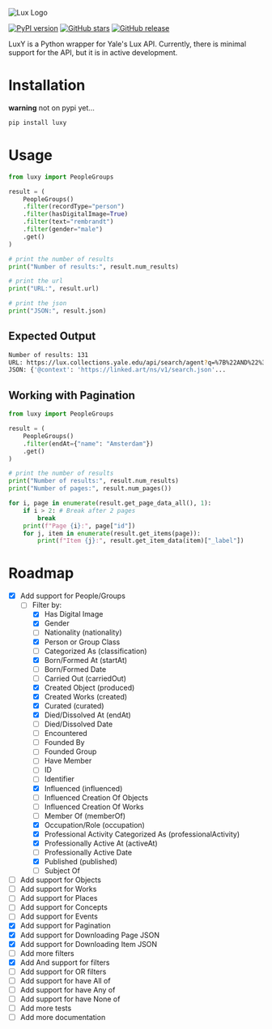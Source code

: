 ![Lux Logo](./docs/images/luxy-logo.jpg)

[![PyPI version](https://badge.fury.io/py/luxy.svg)](https://badge.fury.io/py/luxy)
[![GitHub stars](https://img.shields.io/github/stars/project-lux/luxy.svg)](https://github.com/project-lux/luxy/stargazers)
[![GitHub release](https://img.shields.io/github/v/release/project-lux/luxy)](https://github.com/project-lux/luxy/releases)


LuxY is a Python wrapper for Yale's Lux API. Currently, there is minimal support for the API, but it is in active development.

# Installation

**warning** not on pypi yet...

```bash
pip install luxy
```

# Usage

```python
from luxy import PeopleGroups

result = (
    PeopleGroups()
    .filter(recordType="person")
    .filter(hasDigitalImage=True)
    .filter(text="rembrandt")
    .filter(gender="male")
    .get()
)

# print the number of results
print("Number of results:", result.num_results)

# print the url
print("URL:", result.url)

# print the json
print("JSON:", result.json)
```

## Expected Output

```bash
Number of results: 131
URL: https://lux.collections.yale.edu/api/search/agent?q=%7B%22AND%22%3A%20%5B%7B%22recordType%22%3A%20%22person%22%7D%2C%20%7B%22hasDigitalImage%22%3A%201%7D%2C%20%7B%22text%22%3A%20%22rembrandt%22%7D%2C%20%7B%22gender%22%3A%20%7B%22id%22%3A%20%22https%3A//lux.collections.yale.edu/data/concept/6f652917-4c07-4d51-8209-fcdd4f285343%22%7D%7D%5D%7D
JSON: {'@context': 'https://linked.art/ns/v1/search.json'...
```

## Working with Pagination

```python
from luxy import PeopleGroups

result = (
    PeopleGroups()
    .filter(endAt={"name": "Amsterdam"})
    .get()
)

# print the number of results
print("Number of results:", result.num_results)
print("Number of pages:", result.num_pages())

for i, page in enumerate(result.get_page_data_all(), 1):
    if i > 2: # Break after 2 pages
        break
    print(f"Page {i}:", page["id"])
    for j, item in enumerate(result.get_items(page)):
        print(f"Item {j}:", result.get_item_data(item)["_label"])
```

# Roadmap

- [x] Add support for People/Groups
    - [ ] Filter by:
        - [x] Has Digital Image
        - [x] Gender
        - [ ] Nationality (nationality)
        - [x] Person or Group Class
        - [ ] Categorized As (classification)
        - [x] Born/Formed At (startAt)
        - [ ] Born/Formed Date
        - [ ] Carried Out (carriedOut)
        - [x] Created Object (produced)
        - [x] Created Works (created)
        - [x] Curated (curated)
        - [x] Died/Dissolved At (endAt)
        - [ ] Died/Dissolved Date
        - [ ] Encountered
        - [ ] Founded By
        - [ ] Founded Group
        - [ ] Have Member
        - [ ] ID
        - [ ] Identifier
        - [x] Influenced (influenced)
        - [ ] Influenced Creation Of Objects
        - [ ] Influenced Creation Of Works
        - [ ] Member Of (memberOf)
        - [x] Occupation/Role (occupation)
        - [x] Professional Activity Categorized As (professionalActivity)
        - [x] Professionally Active At (activeAt)
        - [ ] Professionally Active Date
        - [x] Published (published)
        - [ ] Subject Of
- [ ] Add support for Objects
- [ ] Add support for Works
- [ ] Add support for Places
- [ ] Add support for Concepts
- [ ] Add support for Events
- [x] Add support for Pagination
- [x] Add support for Downloading Page JSON
- [x] Add support for Downloading Item JSON
- [ ] Add more filters
- [x] Add And support for filters
- [ ] Add support for OR filters
- [ ] Add support for have All of
- [ ] Add support for have Any of
- [ ] Add support for have None of
- [ ] Add more tests
- [ ] Add more documentation
